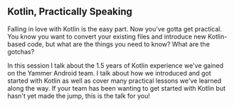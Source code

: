 ## Kotlin, Practically Speaking

 Falling in love with Kotlin is the easy part. Now you've gotta get practical. You know you want to convert your existing files and introduce new Kotlin-based code, but what are the things you need to know? What are the gotchas?

In this session I talk about the 1.5 years of Kotlin experience we've gained on the Yammer Android team. I talk about how we introduced and got started with Kotlin as well as cover many practical lessons we've learned along the way. If your team has been wanting to get started with Kotlin but hasn't yet made the jump, this is the talk for you!